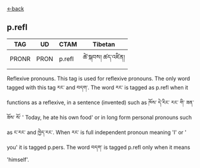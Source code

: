 [<-back](en/pos/postag_features/postag_features.md)


## p.refl</br>

|   TAG    | UD | CTAM | Tibetan |
| -------- | ------- | ---- | ---- |
| PRONR | PRON  | p.refl | ཚེ་སྐབས། ཚད་འཛིན།


Reflexive pronouns. This tag is used for reflexive pronouns. The only word tagged with this
tag རང་ and བདག་. The word རང་ is tagged as p.refl when it functions as a reflexive, in a
sentence (invented) such as ཁོས་ དེ་རིང་ རང་ གི་ ཟན་ ཟོས་ སོ་ ' Today, he ate his own food' or in long
form personal pronouns such as ང་རང་ and ཁྱེད་རང་. When རང་ is full independent pronoun
meaning 'I' or ' you' it is tagged p.pers. The word བདག་ is tagged p.refl only when it means
'himself'.